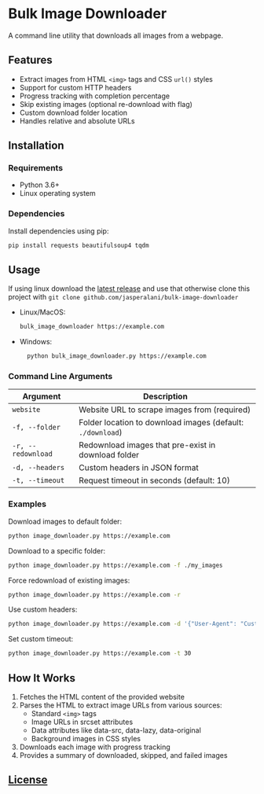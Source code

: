 # Bulk Image Downloader

A command line utility that downloads all images from a webpage.

## Features

- Extract images from HTML `<img>` tags and CSS `url()` styles
- Support for custom HTTP headers
- Progress tracking with completion percentage
- Skip existing images (optional re-download with flag)
- Custom download folder location
- Handles relative and absolute URLs

## Installation

### Requirements

- Python 3.6+
- Linux operating system

### Dependencies

Install dependencies using pip:

```bash
pip install requests beautifulsoup4 tqdm
```

## Usage

If using linux download the [latest release](https://github.com/jasperalani/bulk-image-downloader/releases) and use that otherwise clone this project with `git clone github.com/jasperalani/bulk-image-downloader`
- Linux/MacOS:
    ```bash
    bulk_image_downloader https://example.com
    ```
- Windows:
  ```bash
    python bulk_image_downloader.py https://example.com
    ```

### Command Line Arguments

| Argument | Description |
|----------|-------------|
| `website` | Website URL to scrape images from (required) |
| `-f, --folder` | Folder location to download images (default: `./download`) |
| `-r, --redownload` | Redownload images that pre-exist in download folder |
| `-d, --headers` | Custom headers in JSON format |
| `-t, --timeout` | Request timeout in seconds (default: 10) |

### Examples

Download images to default folder:
```bash
python image_downloader.py https://example.com
```

Download to a specific folder:
```bash
python image_downloader.py https://example.com -f ./my_images
```

Force redownload of existing images:
```bash
python image_downloader.py https://example.com -r
```

Use custom headers:
```bash
python image_downloader.py https://example.com -d '{"User-Agent": "Custom Agent", "Referer": "https://example.com"}'
```

Set custom timeout:
```bash
python image_downloader.py https://example.com -t 30
```

## How It Works

1. Fetches the HTML content of the provided website
2. Parses the HTML to extract image URLs from various sources:
   - Standard `<img>` tags
   - Image URLs in srcset attributes
   - Data attributes like data-src, data-lazy, data-original
   - Background images in CSS styles
3. Downloads each image with progress tracking
4. Provides a summary of downloaded, skipped, and failed images

## [License](https://github.com/jasperalani/bulk-image-downloader/blob/main/LICENSE)